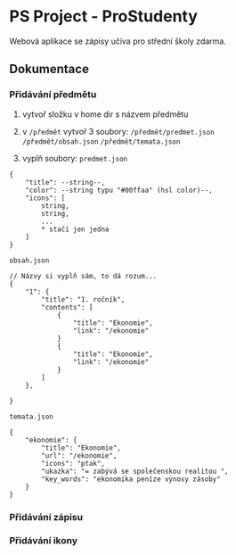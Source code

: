 # PS Project - ProStudenty

Webová aplikace se zápisy učiva pro střední školy zdarma.

## Dokumentace
### Přidávání předmětu

1. vytvoř složku v home dir s názvem předmětu

2. v `/předmět` vytvoř 3 soubory:
    `/předmět/predmet.json`
    `/předmět/obsah.json`
    `/předmět/temata.json`

3. vyplň soubory:
`predmet.json`
```
{
    "title": --string--,
    "color": --string typu "#00ffaa" (hsl color)--,
    "icons": [
        string,
        string, 
        ...
        * stačí jen jedna
    ]
}
```


`obsah.json`
```
// Názvy si vyplň sám, to dá rozum...
{
    "1": {
        "title": "1. ročník",
        "contents": [
            {
                "title": "Ekonomie",
                "link": "/ekonomie"
            }
            {
                "title": "Ekonomie",
                "link": "/ekonomie"
            }
        ]
    },

}
```

`temata.json`
```
{
    "ekonomie": {
        "title": "Ekonomie",
        "url": "/ekonomie",
        "icons": "ptak",
        "ukazka": "= zabývá se společenskou realitou ",
        "key_words": "ekonomika peníze výnosy zásoby"
    }
}

```

### Přidávání zápisu


### Přidávání ikony